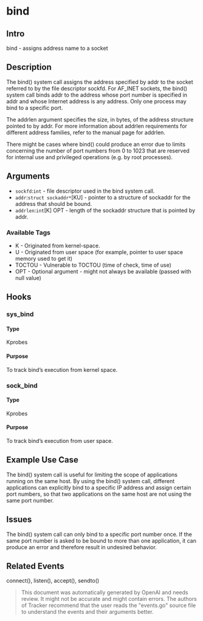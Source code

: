 
# bind

## Intro
bind - assigns address name to a socket

## Description
The bind() system call assigns the address specified by addr to the socket 
referred to by the file descriptor sockfd. For AF_INET sockets, the bind() 
system call binds addr to the address whose port number is specified in addr 
and whose Internet address is any address. Only one process may bind to a
specific port. 

The  addrlen  argument  specifies the size, in bytes, of the address structure
pointed to by addr. For more information about addrlen requirements for 
different address families, refer to the manual page for addrlen. 

There might be cases where bind() could produce an error due to limits concerning
the number of port numbers from 0 to  1023 that are reserved for internal use 
and privileged operations (e.g. by root processes).

## Arguments
* `sockfd`:`int` - file descriptor used in the bind system call. 
* `addr`:`struct sockaddr*`[KU] - pointer to a structure of sockaddr for the 
address that should be bound. 
* `addrlen`:`int`[K] OPT - length of the sockaddr structure that is pointed by 
addr.

### Available Tags
* K - Originated from kernel-space.
* U - Originated from user space (for example, pointer to user space memory used to get it)
* TOCTOU - Vulnerable to TOCTOU (time of check, time of use)
* OPT - Optional argument - might not always be available (passed with null value)

## Hooks
### sys_bind
#### Type
Kprobes 
#### Purpose
To track bind’s execution from kernel space.

### sock_bind
#### Type
Kprobes
#### Purpose
To track bind’s execution from user space.

## Example Use Case
The bind() system call is useful for limiting the scope of applications running 
on the same host. By using the bind() system call, different applications can 
explicitly bind to a specific IP address and assign certain port numbers, so 
that two applications on the same host are not using the same port number.

## Issues
The bind() system call can only bind to a specific port number once. If the same 
port number is asked to be bound to more than one application, it can produce an 
error and therefore result in undesired behavior. 

## Related Events
connect(), listen(), accept(), sendto()

> This document was automatically generated by OpenAI and needs review. It might
> not be accurate and might contain errors. The authors of Tracker recommend that
> the user reads the "events.go" source file to understand the events and their
> arguments better.
